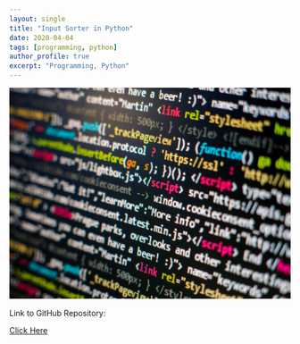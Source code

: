 ```yaml
---
layout: single
title: "Input Sorter in Python"
date: 2020-04-04
tags: [programming, python]
author_profile: true
excerpt: "Programming, Python"
---
```

![Programming](/images/programming.jpg "Input Sorter in Python")

Link to GitHub Repository:

[Click Here](https://github.com/davidsuffolk/Python-Input-Sorter)
